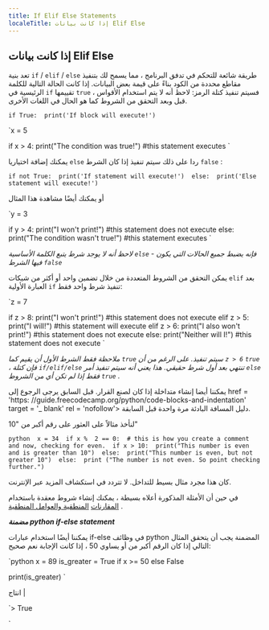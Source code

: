 ```yaml
---
title: If Elif Else Statements
localeTitle: إذا كانت بيانات Elif Else
---
```

## إذا كانت بيانات Elif Else

تعد بنية `if` / `elif` / `else` طريقة شائعة للتحكم في تدفق البرنامج ، مما يسمح لك بتنفيذ مقاطع محددة من الكود بناءً على قيمة بعض البيانات. إذا كانت الحالة التالية للكلمة الرئيسية في `if` تقييمها `true` ، فسيتم تنفيذ كتلة الرمز: لاحظ أنه لا يتم استخدام الأقواس قبل وبعد التحقق من الشروط كما هو الحال في اللغات الأخرى.

 `if True: 
  print('If block will execute!') 
` 

 `x = 5 
 
 if x > 4: 
  print("The condition was true!") #this statement executes 
` 

يمكنك إضافة اختياريا `else` ردا على ذلك سيتم تنفيذ إذا كان الشرط `false` :

 `if not True: 
  print('If statement will execute!') 
 else: 
  print('Else statement will execute!') 
` 

أو يمكنك أيضًا مشاهدة هذا المثال

 `y = 3 
 
 if y > 4: 
  print("I won't print!") #this statement does not execute 
 else: 
  print("The condition wasn't true!") #this statement executes 
` 

_لاحظ أنه لا يوجد شرط يتبع الكلمة الأساسية `else` - فإنه يضبط جميع الحالات التي يكون فيها الشرط `false`_

يمكن التحقق من الشروط المتعددة من خلال تضمين واحد أو أكثر من شيكات `elif` بعد العبارة الأولية `if` تنفيذ شرط واحد فقط:

 `z = 7 
 
 if z > 8: 
  print("I won't print!") #this statement does not execute 
 elif z > 5: 
  print("I will!") #this statement will execute 
 elif z > 6: 
  print("I also won't print!") #this statement does not execute 
 else: 
  print("Neither will I!") #this statement does not execute 
` 

_ملاحظة فقط الشرط الأول أن يقيم كما `true` سيتم تنفيذ. على الرغم من أن `z > 6` `true` ، فإن كتلة `if/elif/else` تنتهي بعد أول شرط حقيقي. هذا يعني أنه سيتم تنفيذ أمر `else` فقط إذا لم تكن أي من الشروط `true` ._

يمكننا أيضا إنشاء متداخلة إذا كان لصنع القرار. قبل السابق يرجى الرجوع إلى href = 'https: //guide.freecodecamp.org/python/code-blocks-and-indentation' target = '\_ blank' rel = 'nofollow'> دليل المسافة البادئة مرة واحدة قبل السابقة.

لنأخذ مثالاً على العثور على رقم أكبر من "10"

 `python 
 x = 34 
 if x %  2 == 0:  # this is how you create a comment and now, checking for even. 
  if x > 10: 
    print("This number is even and is greater than 10") 
  else: 
    print("This number is even, but not greater 10") 
 else: 
  print ("The number is not even. So point checking further.") 
` 

كان هذا مجرد مثال بسيط للتداخل. لا تتردد في استكشاف المزيد عبر الإنترنت.

في حين أن الأمثلة المذكورة أعلاه بسيطة ، يمكنك إنشاء شروط معقدة باستخدام [المقارنات](https://guide.freecodecamp.org/python/comparisons) [المنطقية والعوامل المنطقية](https://guide.freecodecamp.org/python/boolean-operations) .

**_مضمنة python if-else statement_**

يمكننا أيضًا استخدام عبارات if-else في وظائف python المضمنة يجب أن يتحقق المثال التالي إذا كان الرقم أكبر من أو يساوي 50 ، إذا كانت الإجابة نعم صحيح:

 `python 
 x = 89 
 is_greater = True if x >= 50 else False 
 
 print(is_greater) 
` 

انتاج |

 `> 
 True 
 > 
`